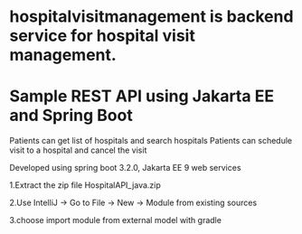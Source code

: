 # hospitalvisitmanagement is backend service for hospital visit management.
# Sample REST API using Jakarta EE and Spring Boot

Patients can get list of hospitals and search hospitals
Patients can schedule visit to a hospital and cancel the visit

Developed using spring boot 3.2.0, Jakarta EE 9 web services

1.Extract the zip file HospitalAPI_java.zip

2.Use IntelliJ -> Go to File -> New -> Module from existing sources

3.choose import module from external model with gradle



